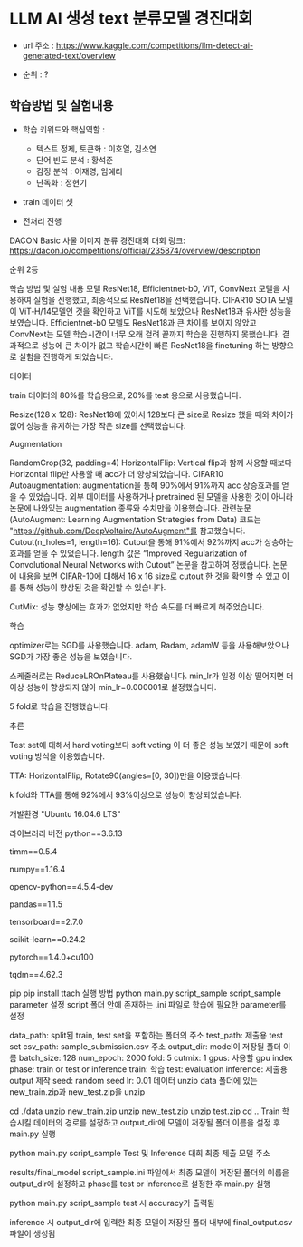 # LLM AI 생성 text 분류모델 경진대회


- url 주소 :
https://www.kaggle.com/competitions/llm-detect-ai-generated-text/overview

- 순위 : ?



## 학습방법 및 실험내용

- 학습 키워드와 핵심역할 :

    - 텍스트 정제, 토큰화       : 이호열, 김소연
    - 단어 빈도 분석            : 황석준
    - 감정 분석                 : 이재영, 임예리
    - 난독화                    : 정현기


- train 데이터 셋

- 전처리 진행








DACON Basic 사물 이미지 분류 경진대회
대회 링크: https://dacon.io/competitions/official/235874/overview/description

순위 2등

학습 방법 및 실험 내용
모델 ResNet18, Efficientnet-b0, ViT, ConvNext 모델을 사용하여 실험을 진행했고, 최종적으로 ResNet18을 선택했습니다. CIFAR10 SOTA 모델이 ViT‑H/14모델인 것을 확인하고 ViT를 시도해 보았으나 ResNet18과 유사한 성능을 보였습니다. Efficientnet-b0 모델도 ResNet18과 큰 차이를 보이지 않았고 ConvNext는 모델 학습시간이 너무 오래 걸려 끝까지 학습을 진행하지 못했습니다. 결과적으로 성능에 큰 차이가 없고 학습시간이 빠른 ResNet18을 finetuning 하는 방향으로 실험을 진행하게 되었습니다.

데이터

train 데이터의 80%를 학습용으로, 20%를 test 용으로 사용했습니다.

Resize(128 x 128): ResNet18에 있어서 128보다 큰 size로 Resize 했을 때와 차이가 없어 성능을 유지하는 가장 작은 size를 선택했습니다.

Augmentation

RandomCrop(32, padding=4)
HorizontalFlip: Vertical flip과 함께 사용할 때보다 Horizontal flip만 사용할 때 acc가 더 향상되었습니다.
CIFAR10 Autoaugmentation: augmentation을 통해 90%에서 91%까지 acc 상승효과를 얻을 수 있었습니다. 외부 데이터를 사용하거나 pretrained 된 모델을 사용한 것이 아니라 논문에 나와있는 augmentation 종류와 수치만을 이용했습니다. 관련눈문(AutoAugment: Learning Augmentation Strategies from Data) 코드는 "https://github.com/DeepVoltaire/AutoAugment"를 참고했습니다.
Cutout(n_holes=1, length=16): Cutout을 통해 91%에서 92%까지 acc가 상승하는 효과를 얻을 수 있었습니다. length 값은 “Improved Regularization of Convolutional Neural Networks with Cutout” 논문을 참고하여 정했습니다. 논문에 내용을 보면 CIFAR-10에 대해서 16 x 16 size로 cutout 한 것을 확인할 수 있고 이를 통해 성능이 향상된 것을 확인할 수 있습니다.

CutMix: 성능 향상에는 효과가 없었지만 학습 속도를 더 빠르게 해주었습니다.

학습

optimizer로는 SGD를 사용했습니다. adam, Radam, adamW 등을 사용해보았으나 SGD가 가장 좋은 성능을 보였습니다.

스케줄러로는 ReduceLROnPlateau를 사용했습니다. min_lr가 일정 이상 떨어지면 더 이상 성능이 향상되지 않아 min_lr=0.000001로 설정했습니다.

5 fold로 학습을 진행했습니다.

추론

Test set에 대해서 hard voting보다 soft voting 이 더 좋은 성능 보였기 때문에 soft voting 방식을 이용했습니다.

TTA: HorizontalFlip, Rotate90(angles=[0, 30])만을 이용했습니다.

k fold와 TTA를 통해 92%에서 93%이상으로 성능이 향상되었습니다.

개발환경
"Ubuntu 16.04.6 LTS"

라이브러리 버전
python==3.6.13

timm==0.5.4

numpy==1.16.4

opencv-python==4.5.4-dev

pandas==1.1.5

tensorboard==2.7.0

scikit-learn==0.24.2

pytorch==1.4.0+cu100

tqdm==4.62.3

pip
pip install ttach
실행 방법
python main.py script_sample
script_sample parameter 설정
script 폴더 안에 존재하는 .ini 파일로 학습에 필요한 parameter를 설정

data_path: split된 train, test set을 포함하는 폴더의 주소
test_path: 제출용 test set
csv_path: sample_submission.csv 주소
output_dir: model이 저장될 폴더 이름
batch_size: 128
num_epoch: 2000
fold: 5
cutmix: 1
gpus: 사용할 gpu index
phase: train or test or inference
train: 학습
test: evaluation
inference: 제출용 output 제작
seed: random seed
lr: 0.01
데이터 unzip
data 폴더에 있는 new_train.zip과 new_test.zip을 unzip

cd ./data
unzip new_train.zip
unzip new_test.zip
unzip test.zip
cd ..
Train
학습시킬 데이터의 경로를 설정하고 output_dir에 모델이 저장될 폴더 이름을 설정 후 main.py 실행

python main.py script_sample
Test 및 Inference
대회 최종 제출 모델 주소

results/final_model
script_sample.ini 파일에서 최종 모델이 저장된 폴더의 이름을 output_dir에 설정하고 phase를 test or inference로 설정한 후 main.py 실행

python main.py script_sample
test 시 accuracy가 출력됨

inference 시 output_dir에 입력한 최종 모델이 저장된 폴더 내부에 final_output.csv 파일이 생성됨
